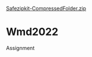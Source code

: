 [Safezipkit-CompressedFolder.zip](https://github.com/bida21-012/Wmd2022/files/8774540/Safezipkit-CompressedFolder.zip)
# Wmd2022
Assignment
